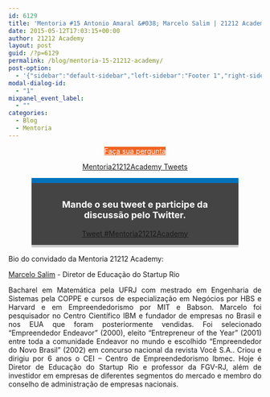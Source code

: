 ```yaml
---
id: 6129
title: 'Mentoria #15 Antonio Amaral &#038; Marcelo Salim | 21212 Academy'
date: 2015-05-12T17:03:15+00:00
author: 21212 Academy
layout: post
guid: /?p=6129
permalink: /blog/mentoria-15-21212-academy/
post-option:
  - '{"sidebar":"default-sidebar","left-sidebar":"Footer 1","right-sidebar":"Footer 1","page-title":"","page-caption":""}'
modal-dialog-id:
  - "1"
mixpanel_event_label:
  - ""
categories:
  - Blog
  - Mentoria
---
```

<p style="text-align: center;">
  <a class="gdlr-button medium" href="/mentoria-academy/" target="_self"  style="color:#ffffff; background-color:#f06423; "  >Faça sua pergunta</a>
</p>

<p style="text-align: center;">
</p>

<p style="text-align: center;">
  <a class="twitter-timeline" href="https://twitter.com/hashtag/Mentoria21212Academy" data-widget-id="560158493144260608" data-chrome="nofooter noborders transparent">Mentoria21212Academy Tweets</a>
</p>

<div class="tweet-container" style="width: 76%; margin: auto; padding: 1em; background: #444444; border-top: 10px solid #0072bc; border-bottom: 5px solid #cccccc; margin-bottom: 1em;">
  <div class="tweet-description">
    <p style="font-size: 18px; text-align: center; color: #ffffff!important;">
      <strong>Mande o seu tweet e participe da discussão pelo Twitter.</strong>
    </p>
  </div>

  <div class="tweet-button" style="text-align: center;">
    <a class="twitter-hashtag-button" href="https://twitter.com/intent/tweet?original_referer=http%3A%2F%2Facademy.21212.com%2Fblog%2Fmentoria-15-21212-academy%2F%3Fpreview%3Dtrue%26preview_id%3D4700%26preview_nonce%3Dc423cca8bc%26post_format%3Dstandard&text=%23Mentoria21212Academy&tw_p=tweetbutton&url=http%3A%2F%2Fbit.ly%2FMentoria15" data-size="large"> Tweet #Mentoria21212Academy</a>
  </div>
</div>

Bio do convidado da Mentoria 21212 Academy:

[Marcelo Salim](https://twitter.com/msalim9) - Diretor de Educação do Startup Rio

<p style="text-align: justify;">
  Bacharel em Matemática pela UFRJ com mestrado em Engenharia de Sistemas pela COPPE e cursos de especialização em Negócios por HBS e Harvard e em Empreendedorismo por MIT e Babson. Marcelo foi pesquisador no Centro Científico IBM e fundador de empresas no Brasil e nos EUA que foram posteriormente vendidas. Foi selecionado “Empreendedor Endeavor” (2000), eleito “Entrepreneur of the Year” (2001) entre toda a comunidade Endeavor no mundo e escolhido &#8220;Empreendedor do Novo Brasil&#8221; (2002) em concurso nacional da revista Você S.A.. Criou e dirigiu por 6 anos o CEI – Centro de Empreendedorismo Ibmec. Hoje é Diretor de Educação do Startup Rio e professor da FGV-RJ, além de investidor em empresas de diferentes segmentos do mercado e membro do conselho de administração de empresas nacionais.
</p>

&nbsp;